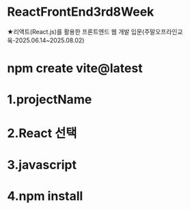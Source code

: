 # ReactFrontEnd3rd8Week
★리액트(React.js)를 활용한 프론트엔드 웹 개발 입문(주말오프라인교육-2025.06.14~2025.08.02)

# npm create vite@latest
# 1.projectName
# 2.React 선택
# 3.javascript
# 4.npm install